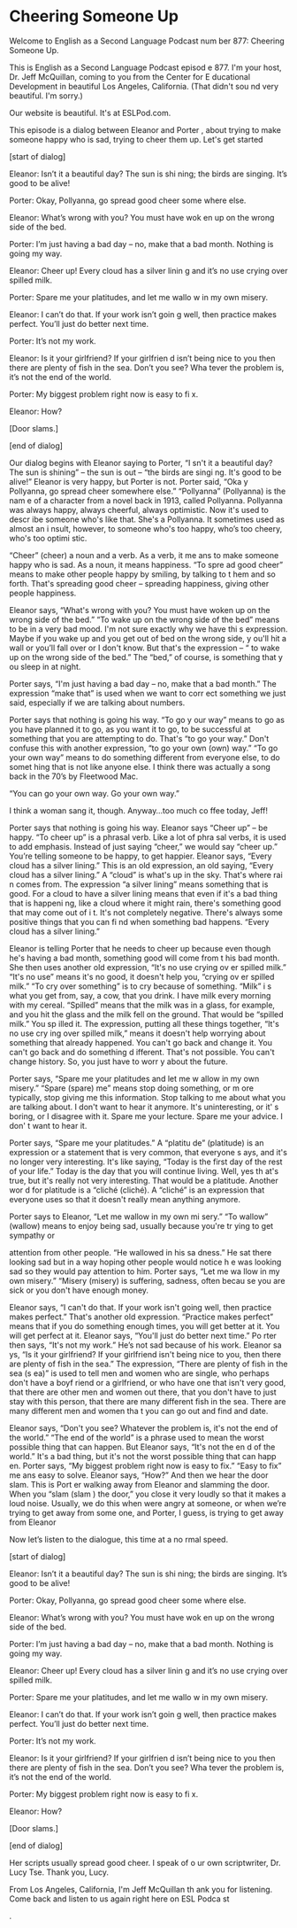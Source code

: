 # Cheering Someone Up

Welcome to English as a Second Language Podcast num ber 877: Cheering Someone Up.

This is English as a Second Language Podcast episod e 877. I'm your host, Dr. Jeff McQuillan, coming to you from the Center for E ducational Development in beautiful Los Angeles, California. (That didn't sou nd very beautiful. I'm sorry.)

Our website is beautiful. It's at ESLPod.com.

This episode is a dialog between Eleanor and Porter , about trying to make someone happy who is sad, trying to cheer them up. Let's get started

[start of dialog]

Eleanor:  Isn’t it a beautiful day?  The sun is shi ning; the birds are singing.  It’s good to be alive!

Porter:  Okay, Pollyanna, go spread good cheer some where else.

Eleanor:  What’s wrong with you?  You must have wok en up on the wrong side of the bed.

Porter:  I’m just having a bad day – no, make that a bad month.  Nothing is going my way.

Eleanor:  Cheer up!  Every cloud has a silver linin g and it’s no use crying over spilled milk.

Porter:  Spare me your platitudes, and let me wallo w in my own misery.

Eleanor:  I can’t do that.  If your work isn’t goin g well, then practice makes perfect.  You’ll just do better next time.

Porter:  It’s not my work.

Eleanor:  Is it your girlfriend?  If your girlfrien d isn’t being nice to you then there are plenty of fish in the sea.  Don’t you see?  Wha tever the problem is, it’s not the end of the world.

Porter:  My biggest problem right now is easy to fi x.

 Eleanor:  How?

[Door slams.]

[end of dialog]

Our dialog begins with Eleanor saying to Porter, “I sn't it a beautiful day? The sun is shining” – the sun is out – “the birds are singi ng. It's good to be alive!” Eleanor is very happy, but Porter is not. Porter said, “Oka y Pollyanna, go spread cheer somewhere else.” “Pollyanna” (Pollyanna) is the nam e of a character from a novel back in 1913, called Pollyanna. Pollyanna was  always happy, always cheerful, always optimistic. Now it's used to descr ibe someone who's like that. She's a Pollyanna. It sometimes used as almost an i nsult, however, to someone who's too happy, who’s too cheery, who's too optimi stic.

“Cheer” (cheer) a noun and a verb. As a verb, it me ans to make someone happy who is sad. As a noun, it means happiness. “To spre ad good cheer” means to make other people happy by smiling, by talking to t hem and so forth. That's spreading good cheer – spreading happiness, giving other people happiness.

Eleanor says, “What's wrong with you? You must have  woken up on the wrong side of the bed.” “To wake up on the wrong side of the bed” means to be in a very bad mood. I'm not sure exactly why we have thi s expression. Maybe if you wake up and you get out of bed on the wrong side, y ou'll hit a wall or you’ll fall over or I don't know. But that's the expression – “ to wake up on the wrong side of the bed.” The “bed,” of course, is something that y ou sleep in at night.

Porter says, “I'm just having a bad day – no,  make  that a bad month.” The expression “make that” is used when we want to corr ect something we just said, especially if we are talking about numbers.

Porter says that nothing is going his way. “To go y our way” means to go as you have planned it to go, as you want it to go, to be successful at something that you are attempting to do. That's “to go your way.” Don't confuse this with another expression, “to go your own (own) way.” “To go your  own way” means to do something different from everyone else, to do somet hing that is not like anyone else. I think there was actually a song back in the  70’s by Fleetwood Mac.

“You can go your own way. Go your own way.”

I think a woman sang it, though. Anyway…too much co ffee today, Jeff!

 Porter says that nothing is going his way. Eleanor says “Cheer up” – be happy. “To cheer up” is a phrasal verb. Like a lot of phra sal verbs, it is used to add emphasis. Instead of just saying “cheer,” we would say “cheer up.” You’re telling someone to be happy, to get happier. Eleanor says, “Every cloud has a silver lining.” This is an old expression, an old saying, “Every cloud has a silver lining.” A “cloud” is what's up in the sky. That's where rai n comes from. The expression “a silver lining” means something that is good. For  a cloud to have a silver lining means that even if it's a bad thing that is happeni ng, like a cloud where it might rain, there's something good that may come out of i t. It's not completely negative. There's always some positive things that you can fi nd when something bad happens. “Every cloud has a silver lining.”

Eleanor is telling Porter that he needs to cheer up  because even though he's having a bad month, something good will come from t his bad month. She then uses another old expression, “It's no use crying ov er spilled milk.” “It's no use” means it's no good, it doesn't help you, “crying ov er spilled milk.” “To cry over something” is to cry because of something. “Milk” i s what you get from, say, a cow, that you drink. I have milk every morning with  my cereal. “Spilled” means that the milk was in a glass, for example, and you hit the glass and the milk fell on the ground. That would be “spilled milk.” You sp illed it. The expression, putting all these things together, “It's no use cry ing over spilled milk,” means it doesn't help worrying about something that already happened. You can't go back and change it. You can't go back and do something d ifferent. That's not possible. You can't change history. So, you just have to worr y about the future.

Porter says, “Spare me your platitudes and let me w allow in my own misery.” “Spare (spare) me” means stop doing something, or m ore typically, stop giving me this information. Stop talking to me about what you are talking about. I don't want to hear it anymore. It's uninteresting, or it' s boring, or I disagree with it. Spare me your lecture. Spare me your advice. I don' t want to hear it.

Porter says, “Spare me your platitudes.” A “platitu de” (platitude) is an expression or a statement that is very common, that everyone s ays, and it's no longer very interesting. It's like saying, “Today is the first day of the rest of your life.” Today is the day that you will continue living. Well, yes th at's true, but it's really not very interesting. That would be a platitude. Another wor d for platitude is a “cliché (cliché). A “cliché” is an expression that everyone  uses so that it doesn't really mean anything anymore.

Porter says to Eleanor, “Let me wallow in my own mi sery.” “To wallow” (wallow) means to enjoy being sad, usually because you're tr ying to get sympathy or

attention from other people. “He wallowed in his sa dness.” He sat there looking sad but in a way hoping other people would notice h e was looking sad so they would pay attention to him. Porter says, “Let me wa llow in my own misery.” “Misery (misery) is suffering, sadness, often becau se you are sick or you don't have enough money.

Eleanor says, “I can't do that. If your work isn't going well, then practice makes perfect.” That's another old expression. “Practice makes perfect” means that if you do something enough times, you will get better at it. You will get perfect at it. Eleanor says, “You'll just do better next time.” Po rter then says, “It's not my work.” He’s not sad because of his work. Eleanor sa ys, “Is it your girlfriend? If your girlfriend isn't being nice to you, then there  are plenty of fish in the sea.” The expression, “There are plenty of fish in the sea (s ea)” is used to tell men and women who are single, who perhaps don't have a boyf riend or a girlfriend, or who have one that isn't very good, that there are other  men and women out there, that you don't have to just stay with this person, that there are many different fish in the sea. There are many different men and women tha t you can go out and find and date.

Eleanor says, “Don't you see? Whatever the problem is, it's not the end of the world.” “The end of the world” is a phrase used to mean the worst possible thing that can happen. But Eleanor says, “It's not the en d of the world.” It's a bad thing, but it's not the worst possible thing that can happ en. Porter says, “My biggest problem right now is easy to fix.” “Easy to fix” me ans easy to solve. Eleanor says, “How?” And then we hear the door slam. This is Port er walking away from Eleanor and slamming the door. When you “slam (slam ) the door,” you close it very loudly so that it makes a loud noise. Usually,  we do this when were angry at someone, or when we’re trying to get away from some one, and Porter, I guess, is trying to get away from Eleanor

Now let’s listen to the dialogue, this time at a no rmal speed.

[start of dialog]

Eleanor:  Isn’t it a beautiful day?  The sun is shi ning; the birds are singing.  It’s good to be alive!

Porter:  Okay, Pollyanna, go spread good cheer some where else.

Eleanor:  What’s wrong with you?  You must have wok en up on the wrong side of the bed.

Porter:  I’m just having a bad day – no, make that a bad month.  Nothing is going my way.

Eleanor:  Cheer up!  Every cloud has a silver linin g and it’s no use crying over spilled milk.

Porter:  Spare me your platitudes, and let me wallo w in my own misery.

Eleanor:  I can’t do that.  If your work isn’t goin g well, then practice makes perfect.  You’ll just do better next time.

Porter:  It’s not my work.

Eleanor:  Is it your girlfriend?  If your girlfrien d isn’t being nice to you then there are plenty of fish in the sea.  Don’t you see?  Wha tever the problem is, it’s not the end of the world.

Porter:  My biggest problem right now is easy to fi x.

Eleanor:  How?

[Door slams.]

[end of dialog]

Her scripts usually spread good cheer. I speak of o ur own scriptwriter, Dr. Lucy Tse. Thank you, Lucy.

From Los Angeles, California, I'm Jeff McQuillan th ank you for listening. Come back and listen to us again right here on ESL Podca st

.

